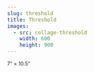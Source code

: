 ```yaml
---
slug: threshold
title: Threshold
images:
  - src: collage-threshold
    width: 600
    height: 900
---
```

<small>7" × 10.5"</small>
